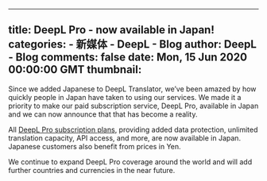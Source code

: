 
---
title: DeepL Pro - now available in Japan!
categories: 
    - 新媒体
    - DeepL - Blog
author: DeepL - Blog
comments: false
date: Mon, 15 Jun 2020 00:00:00 GMT
thumbnail: 
---

<div>   
<p>     Since we added Japanese to DeepL Translator, we’ve been amazed by how quickly people in Japan have taken to using our services. We made it a priority to make our paid subscription service, DeepL Pro, available in Japan and we can now announce that that has become a reality.     </p>     <p>     All <a href="https://www.deepl.com/pro">DeepL Pro subscription plans</a>, providing added data protection, unlimited translation capacity, API access, and more, are now available in Japan. Japanese customers also benefit from prices in Yen.     </p>     <p>     We continue to expand DeepL Pro coverage around the world and will add further countries and currencies in the near future.     </p>  
</div>
            